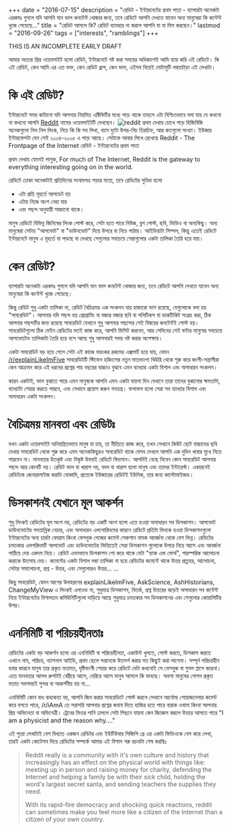 +++
date = "2016-07-15"
description = "রেডিট - ইন্টারনেটের প্রথম পাতা - ব্যাপারটা অনেকটা এরকমঃ গুগলে যদি আপনি যান ভাল কনটেন্ট খোজার জন্য, তবে রেডিটে আপনি দেখতে যাবেন অন্য মানুষেরা কি কন্টেন্ট খুজে পেয়েছে..."
title = "রেডিট আসলে কি? রেডিট ব্যাবহার না করলে আপনি যা যা মিস করছেন।"
lastmod = "2016-09-26"
tags = ["interests", "ramblings"]
+++
 
THIS IS AN INCOMPLETE EARLY DRAFT

আমার অত্যন্ত প্রিয় ওয়েবসাইট হলো রেডিট, ইন্টারনেটে নষ্ট করা সময়ের অধিকাংশই আমি ব্যায় করি এই রেডিটে। কি এই রেডিট, কেন আমি এর এত ভক্ত, কেন রেডিট খ্রাপ, কেন ভাল,
এইসব নিয়েই মোটামুটি লম্বাচৌড়া এই লেখাটা।

কি এই রেডিট?
============

ইন্টারনেটে সময় কাটানো যদি আপনার নিয়মিত এক্টিভিটির মধ্যে পড়ে থাকে তাহলে এটা নিশ্চিতভাবে বলা যায় যে কখনো না কখনো আপনি [Reddit](http://reddit.com) নামের ওয়েবসাইটটি দেখছেন।
![reddit](https://forestryio.s3-us-west-2.amazonaws.com/ohim7bb4hl4rua/static/forestryio/images/Spectacle.h21446.png)
প্রথম দেখায় চোখে পড়ে হিজিবিজি অনেকগুলো নিল নিল লিংক, নিচে কি কি সব লিখা, বামে দুটো উপর-নিচ তিরচিহ্ন, আর কতগুলো সংখ্যা।
ইউজার ইন্টারফেসটা যেন সেই ২০০৪-২০০৫ এ পড়ে আছে।
সেটাকে আবার লিখে রেখেছে
Reddit - The Frontpage of the Internet
রেডিট - ইন্টারনেটের প্রথম পাতা

প্রথম দেখায় যেমনই লাগুক,
For much of The Internet,
Reddit is the gateway to everything interesting going on in the world.

রেডিটে ঢোকা অনেকটাই প্রতিদিনের সংবাদপত্র পড়ার মতো,
তবে রেডিটের সুবিধা হলো

-   এটা প্রতি মূহর্তে আপডেট হয়
-   এটায় নিজে অংশ নেয়া যায়
-   এবং পছন্দ অনুযায়ী সাজানো থাকে।

মানুষ রেডিটে বিভিন্ন জিনিষের লিংক পোস্ট করে,
সেটা হতে পারে নিউজ, ব্লগ পোস্ট, ছবি, ভিডিও বা অন্যকিছু।
অন্য মানুষেরা সেটায় "আপভোট" বা "ডাউনভোট" দিয়ে উপরে বা নিচে পাঠায়।
আইডিয়াটা সিম্পল, কিন্তু এতেই রেডিটে ইন্টারনেটে মানুষ এ মূহর্তে যা পড়ছে বা দেখছে সেগুলোর সবচেয়ে সেরাগুলোর একটা তালিকা তৈরি হয়ে যায়।

কেন রেডিট?
==========

ব্যাপারটা অনেকটা এরকমঃ
গুগলে যদি আপনি যান ভাল কনটেন্ট খোজার জন্য,
তবে রেডিটে আপনি দেখতে যাবেন অন্য মানুষেরা কি কন্টেন্ট খুজে পেয়েছে।

কিন্তু রেডিট শুধু একটা তালিকা না, রেডিট বৈচিত্রময় এক সংকলন যার হাজারো ভাগ রয়েছে,
যেগুলোকে বলা হয় "সাবরেডিট"।
আপনার যদি পছন্দ হয় প্রোগ্রামিং বা মজার মজার ছবি বা পলিটিকস বা ডাকটিকিট সংগ্রহ করা,
ঠিক আপনার পছন্দটির জন্য রয়েছে সাবরেডিট যেখানে শুধু আপনার পছন্দের সেই বিষয়ের কনটেন্টই পোস্ট হয়।
সাবরেডিটগুলো ঠিক মেইন রেডিটের মতই কাজ করে,
আপনি ভিসিট করবেন, আর সেদিনের সেই ঘন্টার মানুষের সবচেয়ে আপভোটেড তালিকাটা তৈরি হয়ে বসে আছে শুধু আপনারই সময় নষ্ট করার অপেক্ষায়।

একটা সাবরেডিট বড় হয়ে গেলে সেটা এই কাজে ভয়ংকর রকমের এক্সপার্ট হয়ে যায়,
যেমন [/r/explainLikeImFive](https://www.reddit.com/r/explainlikeimfive/top/?sort=top&t=all) সাবরেডিটটি স্টিফেন হকিংসের নতুন দাতভাংগা থিউরি থেকে শুরু করে জংগী-সন্ত্রাসীরা কেন আক্রমন করে এই ধরনের প্রশ্নের পাচ বছরের বাচ্চাও বুঝবে এমন ব্যাখ্যার একটা বিশাল এবং অসাধারন সংকলন।

কারন একটাই, ভাল বুঝাতে পারে এমন মানুষকে আপনি এমন একটা যায়গা দিন যেখানে তারা তাদের বুঝানোর ক্ষমতাটা, ব্যাখ্যাটা শেয়ার করতে পারবে, এবং সেখানে প্রয়োগ করুন গনতন্ত্র।
ফলাফল হলো সেরা সব ব্যাখ্যার বিশাল এবং অসাধারন একটা সংকলন।

বৈচিত্রময় মানবতা এবং রেডিটঃ
===========================

যখন একটা ওয়েবসাইট অনিয়ন্ত্রিতভাবে মানুষ যা চায়, তা নীতিতে কাজ করে,
তখন সেখানে কিউট ছোট বাচ্চাদের ছবি দেখার সাবরেডিট থেকে শুরু করে এমন অনেককিছুরও সাবরেডিট থাকে যেসব দেখলে আপনি এক দুদিন খাবার মুখে নিতে পারবেন না।
মানবতার উতকৃষ্ট এবং নিকৃষ্ট উভয়ই রেডিটে বিদ্যমান।
আপনিই বেছে নিবেন কোন সাবরেডিট আপনার পছন্দ আর কোনটি নয়। রেডিট ভাল বা খারাপ নয়, ভাল বা খারাপ হলো মানুষ এবং তাদের ইন্টারেস্ট।
একারনেই রেডিটকে জেনারালাইজ করাটা বোকামি,
প্রত্যেক ইউজারের রেডিটই ইউনিক, তার জন্য কাস্টোমাইজড।

ডিসকাশনই যেখানে মূল আকর্শন
==========================

শুধু লিংকই রেডিটের মূল অংশ নয়, রেডিটের বড় একটি অংশ হলো এতে হওয়া অসাধারন সব ডিসকাশন। আপভোট ডাউনভোটের গনতান্রিক নেচার, এবং অসাধারন এলগোরিদমের কারনে রেডিটে প্রতিটা লিনকে হওয়া ডিসকাশনগুলো ইন্টারনেটের অন্য চারটা ফোরাম কিংবা ফেসবুক পেজের কমেন্ট সেকশান নামক আবর্জনা থেকে বেশ ভিন্ন।
রেডিটের চমতকার এলগরিদমটি আপভোট এবং ডাউনভোটের ভিত্তিতেই সেরা ডিসকাশন গুলোকে উপরে নিয়ে আসে এবং আবর্জনা পাঠিয়ে দেয় একদম নিচে।
রেডিট এমনভাবে ডিসকাশন শো করে থাকে যেটা "ব্যাক এন্ড ফোর্থ", পারস্পরিক আলোচনা করাকে উতসাহ দেয়।
কমেন্টের একটা বিশাল লম্বা তালিকা না হয়ে রেডিটের কমেন্টে থাকে উত্তর প্রতুত্তর, আলোচনা, সেটার সমালোচনা, প্রশ্ন - উত্তর, এবং সেগুলোরও উত্তর... ...

কিছু সাবরেডিট, যেমন আগের উদাহরনের explainLikeImFive, AskScience, AshHistorians, ChangeMyView এ লিংকই এলাওড না,
শুধুমাত্র ডিসকাশন, বিতর্ক, প্রশ্ন উত্তরের ঝড়েই অসাধারন সব কন্টেন্ট নিয়ে ইন্টারনেটের বিশালতম কমিউনিটিগুলো দাড়িয়ে আছে শুধুমাত্র চমতকার সব ডিসকাশনের এবং সেগুলোর কোয়ালিটির উপর।

এননিমিটি বা পরিচয়হীনতাঃ
=======================

রেডিটের একটা বড় আকর্শন হলো এর এননিমিটি বা পরিচয়হীনতা,
একাউন্ট খুলতে, পোস্ট করতে, ডিসকাস করতে এখানে নাম, পরিচয়, ন্যাশনাল আইডি, প্রথম ছেলে সন্তানকে উতসর্গ করার মত কিছুই করা লাগেনা।
সম্পূর্ন পরিচয়হীন হবার কারনে মানুষ তার প্রকৃত মতামত, দৃষ্টিভংগী শেয়ার করে রেডিটে
যেটা কখনোই সে ফেসবুক বা গুগল প্লাসে করেনা। এতে মানবতার আসল রুপটাই বেরীয়ে আসে, বেরিয়ে আসে মানুষ আসলে কি ভাবছে। অবশ্য মানুষের গোপন প্রকৃত মতাত সবসময়ই সুন্দর বা আকর্শনীয় হয় না...

এননিমিটি কোন বাধ বাধ্যকতা নয়, আপনি জিম করার সাবরেডিটে পোস্ট করলে সেখানে আর্নোল্ড শোয়াজনেগার কমেন্ট করে বসতে পারে, /r/iAmA তে সরাসরি আপনার প্রশ্নের জবাব দিতে হাজির হতে পারে বারাক ওবামা কিংবা আপনার প্রিয় অভিনেতা বা অভিনেত্রী।
ট্রেনের ভিতর পানি ঢাললে সেটা পিছনে যায়না কেন জিজ্ঞেস করলে উত্তরে আসতে পারে
"I am a physicist and the reason why...."

এই পুরো লেখাটাই বেশ বিখ্যাত একজন রেডিটর এবং ইউটিউবার সিজিপি গ্রে এর একটা ভিডিওকে বেস করে লেখা,
তারই একটা কোটেশন দিয়ে রেডিটের সম্পর্কে আমার এই বিশাল গরু রচনাটা শেষ করছিঃ

> Reddit really is a community with it's own culture and history that
> increasingly has an effect on the physical world with things like:
> meeting up in person and raising money for charity, defending the
> Internet and helping a family be with their sick child, holding the
> word's largest secret santa, and sending teachers the supplies they
> need.
>
> With its rapid-fire democracy and shocking quick reactions, reddit can
> sometimes make you feel more like a citizen of the Internet than a
> citizen of your own country.
